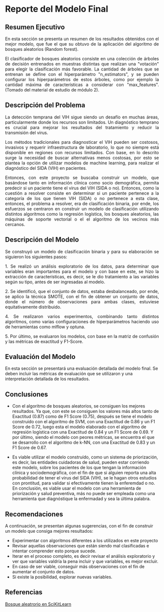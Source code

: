 # Reporte del Modelo Final

## Resumen Ejecutivo

<p align="justify">
En esta sección se presenta un resumen de los resultados obtenidos con el mejor modelo, que fue el que su obtuvo de la aplicación del algoritmo de bosques aleatorios (Random forest). 
</p>

<p align="justify">
El clasificador de bosques aleatorios consiste en una colección de árboles de decisión entrenados en muestras distintas que realizan una "votación" para elegir la clasificación más favorable. La cantidad de árboles que se entrenan se define con el hiperparámetro "n_estimators", y se pueden configurar los hiperparámetros de estos árboles, como por ejemplo la cantidad máxima de características a considerar con "max_features". (Tomado del material de estudio de módulo 2).

</p>

## Descripción del Problema

<p align="justify">
La detección temprana del VIH sigue siendo un desafío en muchas áreas, particularmente donde los recursos son limitados. Un diagnóstico temprano es crucial para mejorar los resultados del tratamiento y reducir la transmisión del virus.
</p>

<p align="justify">
Los métodos tradicionales para diagnosticar el VIH pueden ser costosos, invasivos y requerir infraestructura de laboratorio, lo que no siempre está disponible en regiones con recursos limitados. Con base, en lo descrito surge la necesidad de buscar alternativas menos costosas, por esto se plantea la opción de utilizar modelos de machine learning, para realizar el diagnóstico del SIDA (VIH) en pacientes.
</p>

<p align="justify">
Entonces, con este proyecto se buscaba construir un modelo, que basándose tanto en información clínica como socio demográfica, permita predecir si un paciente tiene el virus del VIH (SIDA o no). Entonces, como la cuestión a resolver consiste en determinar si un paciente pertenece a la categoría de los que tienen VIH (SIDA) o no pertenece a esta clase, entonces, el problema a resolver, era de clasificación binaria, por ende, los esfuerzos se centraron en construir un modelo de clasificación utilizando distintos algoritmos como la regresión logística, los bosques aleatorios, las máquinas de soporte vectorial o el el algoritmo de los vecinos más cercanos. 
</p>

## Descripción del Modelo

<p align="justify">
Se construyó un modelo de clasificación binaria y para su elaboración se siguieron los siguientes pasos: 
</p>

<p align="justify">
1. Se realizó un análisis exploratorio de los datos, para determinar que variables eran importantes para el modelo y con base en este, se hizo la extracción de características, es decir, se le dio tratamiento a las variables según su tipo, antes de ser ingresadas al modelo. 
</p>

<p align="justify">
2. Se identificó, que el conjunto de datos, estaba desbalanceado, por ende, se aplico la técnica SMOTE, con el fin de obtener un conjunto de datos, donde el número de observaciones para ambas clases, estuviese equitativamente distribuido. 
</p>

<p align="justify">
4. Se realizaron varios experimentos, combinando tanto distintos algoritmos, como varias configuraciones de hiperparámetros haciendo uso de herramientas como mlflow y optuna.
</p>

<p align="justify">
5. Por último, se evaluaron los modelos, con base en la matriz de confusión y las métricas de exactitud y F1-Score. 
</p>

## Evaluación del Modelo

En esta sección se presentará una evaluación detallada del modelo final. Se deben incluir las métricas de evaluación que se utilizaron y una interpretación detallada de los resultados.

## Conclusiones 

<p align="justify">

- Con el algoritmo de bosques aleatorios, se consiguen los mejores resultados. Ya que, con este se consiguen los valores más altos tanto de Exactitud (0.87) como de F1 Score (0.75), después se tiene el modelo construido con el algoritmo de SVM, con una Exactitud de 0.86 y un F1 Score de 0.72, luego esta el modelo elaborado con el algoritmo de regresión logística con una Exactitud de 0.84 y un F1 Score de 0.69. Y por último, siendo el modelo con peores métricas, se encuentra el que se desarrollo con el algoritmo de k-NN, con una Exactitud de 0.83 y un F1 Score de 0.67. 
</p>

<p align="justify">

- Es viable utilizar el modelo construído, como un sistema de priorización, es decir, las entidades cuidadoras de salud, pueden estar corriendo este modelo, sobre los pacientes de los que tengan la información clínica y sociodemográfica, con el fin de que si alguien reporta una alta probabilidad de tener el virus del SIDA (VIH), se le hagan otros estudios con prontitud, para validar si efectivamente tienen la enferemdad o no. En conclusión, es viable usar el modelo con una herramienta de priorización y salud preventiva, más no puede ser empleada como una herramienta que diagnóstique la enfermadad y sea la última palabra. 
</p>

## Recomendaciones
A continuación, se presentan algunas sugerencias, con el fin de construir un modelo que consiga mejores resultados: 

- Experimentar con algoritmos diferentes a los utilizados en este proyecto
- Revisar aquellas observaciones que están siendo mal clasificadas e intentar comprender esto porque sucede. 
- Iterar en el proceso completo, es decir revisar el análisis exploratorio y ver que variables valdría la pena incluir y que variables, es mejor excluir. 
- En caso de ser viable, conseguir más observaciones con el fin de aumentar el conjunto de datos. 
- Si existe la posibilidad, explorar nuevas variables. 

## Referencias

[Bosque aleatrorio en SciKitLearn](https://scikit-learn.org/stable/modules/generated/sklearn.ensemble.RandomForestClassifier.html)

